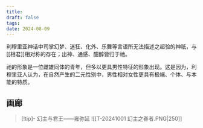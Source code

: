 ```yaml
---
title: 
draft: false
tags: 
date: 2024-08-09
---
```

利穆里亚神话中司掌幻梦、迷狂、化外、乐舞等言语所无法描述之超验的神祇，与[[相君]]相对称的存在；出神、通感、酣醉皆归于祂。

祂的形象是一位雌雄同体的青年，但多以更具男性特征的形象出现。这是因为，利穆里亚人认为，在自然产生的二元性别中，男性相对女性更具有极端、个体、与本能的特质。


## 画廊

> [!tip]- 幻主与君王——雍弥延
> ![[T-20241001 幻主之眷者.PNG|250]]